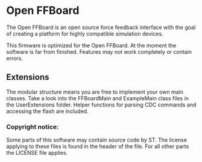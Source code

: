 # Open FFBoard
The Open FFBoard is an open source force feedback interface with the goal of creating a platform for highly compatible simulation devices.

This firmware is optimized for the Open FFBoard. 
At the moment the software is far from finished. Features may not work completely or contain errors.

## Extensions
The modular structure means you are free to implement your own main classes. 
Take a look into the FFBoardMain and ExampleMain class files in the UserExtensions folder.
Helper functions for parsing CDC commands and accessing the flash are included.


### Copyright notice:
Some parts of this software may contain source code by ST.
The license applying to these files is found in the header of the file.
For all other parts the LICENSE file applies.

